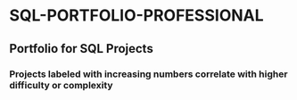 # SQL-PORTFOLIO-PROFESSIONAL



## **Portfolio for SQL Projects**

### Projects labeled with increasing numbers correlate with higher difficulty or complexity
